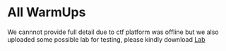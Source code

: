 # All WarmUps
We cannnot provide full detail due to ctf platform was offline but we also uploaded some possible lab for testing, please kindly download [Lab](https://github.com/vichhika/CTF-Writeup/tree/main/NahamCon%20CTF%202022/Lab)
